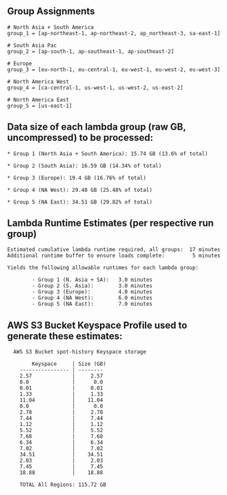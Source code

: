 ## Group Assignments

    # North Asia + South America
    group_1 = [ap-northeast-1, ap-northeast-2, ap_northeast-3, sa-east-1]

    # South Asia Pac
    group_2 = [ap-south-1, ap-southeast-1, ap-southeast-2]

    # Europe
    group_3 = [eu-north-1, eu-central-1, eu-west-1, eu-west-2, eu-west-3]

    # North America West
    group_4 = [ca-central-1, us-west-1, us-west-2, us-east-2]

    # North America East
    group_5 = [us-east-1]


## Data size of each lambda group (raw GB, uncompressed) to be processed:

    * Group 1 (North Asia + South America): 15.74 GB (13.6% of total)

    * Group 2 (South Asia): 16.59 GB (14.34% of total)

    * Group 3 (Europe): 19.4 GB (16.76% of total)

    * Group 4 (NA West): 29.48 GB (25.48% of total)

    * Group 5 (NA East): 34.51 GB (29.82% of total)


## Lambda Runtime Estimates (per respective run group)

    Estimated cumulative lambda runtime required, all groups:  17 minutes
    Additional runtime buffer to ensure loads complete:         5 minutes

    Yields the following allowable runtimes for each lambda group:

            - Group 1 (N. Asia + SA):   3.0 minutes
            - Group 2 (S. Asia):        3.0 minutes
            - Group 3 (Europe):         4.0 minutes
            - Group 4 (NA West):        6.0 minutes
            - Group 5 (NA East):        7.0 minutes


## AWS S3 Bucket Keyspace Profile used to generate these estimates:

      AWS S3 Bucket spot-history Keyspace storage

            Keyspace     | Size (GB)
        ---------------- | --------
        2.57             |     2.57
        0.0              |      0.0
        0.01             |     0.01
        1.33             |     1.33
        11.04            |    11.04
        0.0              |      0.0
        2.78             |     2.78
        7.44             |     7.44
        1.12             |     1.12
        5.52             |     5.52
        7.68             |     7.68
        6.34             |     6.34
        7.02             |     7.02
        34.51            |    34.51
        2.03             |     2.03
        7.45             |     7.45
        18.88            |    18.88

        TOTAL All Regions: 115.72 GB
